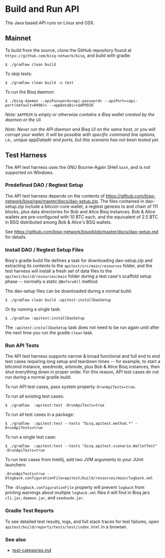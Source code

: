 # Build and Run API

The Java based API runs on Linux and OSX.

## Mainnet

To build from the source, clone the GitHub repository found at `https://github.com/bisq-network/bisq`,
and build with gradle:

    $ ./gradlew clean build

To skip tests:

    $ ./gradlew clean build -x test

To run the Bisq daemon:

    $ ./bisq-daemon --apiPassword=<api-password> --apiPort=<api-port(default=9998)> --appDataDir=$APPDIR`

_Note: `$APPDIR` is empty or otherwise contains a Bisq wallet created by the daemon or the UI._

_Note: Never run the API daemon and Bisq UI on the same host, or you will corrupt your wallet.  It will be possible
with specific command line options, i.e., unique appDatadir and ports, but this scenario has not been tested yet._

## Test Harness

The API test harness uses the GNU Bourne-Again SHell `bash`, and is not supported on Windows.

### Predefined DAO / Regtest Setup

The API test harness depends on the contents of https://github.com/bisq-network/bisq/raw/master/docs/dao-setup.zip.
The files contained in dao-setup.zip include a bitcoin-core wallet, a regtest genesis tx and chain of 111 blocks, plus
data directories for Bob and Alice Bisq instances.  Bob & Alice wallets are pre-configured with 10 BTC each, and the
equivalent of 2.5 BTC in BSQ distributed among Bob & Alice's BSQ wallets.

See https://github.com/bisq-network/bisq/blob/master/docs/dao-setup.md for details.

### Install DAO / Regtest Setup Files

Bisq's gradle build file defines a task for downloading dao-setup.zip and extracting its contents to the
`apitest/src/main/resources` folder, and the test harness will install a fresh set of data files to the
`apitest/build/resources/main` folder during a test case's scaffold setup phase -- normally a static `@BeforeAll` method.

The dao-setup files can be downloaded during a normal build:

    $ ./gradlew clean build :apitest:installDaoSetup

Or by running a single task:

    $ ./gradlew :apitest:installDaoSetup

The `:apitest:installDaoSetup` task does not need to be run again until after the next time you run the gradle `clean` task.

### Run API Tests

The API test harness supports narrow & broad functional and full end to end test cases requiring
long setup and teardown times -- for example, to start a bitcoind instance, seednode, arbnode, plus Bob & Alice
Bisq instances, then shut everything down in proper order.  For this reason, API test cases do not run during a normal
gradle build.

To run API test cases, pass system property`-DrunApiTests=true`.

To run all existing test cases:

    $ ./gradlew  :apitest:test -DrunApiTests=true

To run all test cases in a package:

    $ ./gradlew  :apitest:test --tests "bisq.apitest.method.*" -DrunApiTests=true

To run a single test case:

    $ ./gradlew  :apitest:test --tests "bisq.apitest.scenario.WalletTest" -DrunApiTests=true

To run test cases from Intellij, add two JVM arguments to your JUnit launchers:

    -DrunApiTests=true -Dlogback.configurationFile=apitest/build/resources/main/logback.xml

The `-Dlogback.configurationFile` property will prevent `logback` from printing warnings about multiple `logback.xml`
files it will find in Bisq jars `cli.jar`, `daemon.jar`, and `seednode.jar`.

### Gradle Test Reports

To see detailed test results, logs, and full stack traces for test failures, open
`apitest/build/reports/tests/test/index.html` in a browser.

### See also

 - [test-categories.md](test-categories.md)

